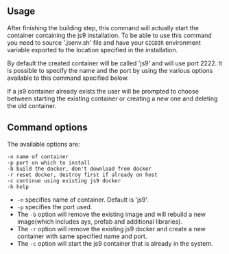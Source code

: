 ## Usage

After finishing the building step, this command will actually start the container containing the js9 installation. To be able to use this command you need to source '.jsenv.sh' file and have your `GIGDIR` environment variable exported to the location specified in the installation.

By default the created container will be called 'js9' and will use port 2222. It is possible to specify the name and the port by using the various options available to this command specified below.

If a js9 container already exists the user will be prompted to choose between starting the existing container or creating a new one and deleting the old container.

## Command options

The available options are:

```
-n name of container
-p port on which to install
-b build the docker, don't download from docker
-r reset docker, destroy first if already on host
-c continue using existing js9 docker
-h help
```
- `-n` specifies name of container. Default is 'js9'.
- `-p` specifies the port used.
- The `-b` option will remove the existing image and will rebuild a new image(which includes ays, prefab and additional libraries).
- The `-r` option will remove the existing js9 docker and create a new container with same specified name and port.
- The `-c` option will start the js9 container that is already in the system.
